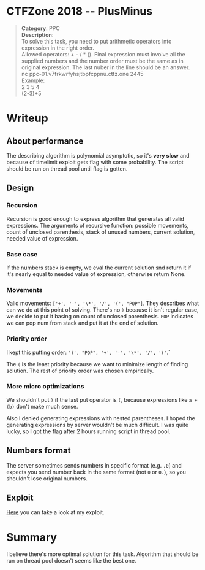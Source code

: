 # CTFZone 2018 -- PlusMinus
> **Category**: PPC<br>
> **Description**:<br>
> To solve this task, you need to put arithmetic operators into expression in
the right order.<br>
> Allowed operators: + - / * (). Final expression must involve all the supplied
numbers and the number order must be the same as in original expression. The
last nuber in the line should be an answer.<br>
> nc ppc-01.v7frkwrfyhsjtbpfcppnu.ctfz.one 2445<br>
> Example:<br>
> 2 3 5 4 <br>
> (2-3)+5

# Writeup

## About performance
The describing algorithm is polynomial asymptotic, so it's **very slow** and
because of timelimit exploit gets flag with some probability. The script should
be run on thread pool until flag is gotten.

## Design
### Recursion
Recursion is good enough to express algorithm that generates all valid expressions.
The arguments of recursive function: possible movements, count of unclosed
parenthesis, stack of unused numbers, current solution, needed value of expression.

### Base case
If the numbers stack is empty, we eval the current solution snd return
it if it's nearly equal to needed value of expression, otherwise return None.

### Movements
Valid movements: `['+', '-', '\*', '/', '(', "POP"]`. They describes what can we
do at this point of solving. There's no `)` because it isn't regular case, we
decide to put it basing on count of unclosed parenthesis. `POP` indicates we
can pop num from stack and put it at the end of solution.

### Priority order
I kept this putting order: `')', "POP", '+', '-', '\*', '/', '('`.`

The `(` is the least priority because we want to minimize length of finding solution.
The rest of priority order was chosen empirically.

### More micro optimizations
We shouldn't put `)` if the last put operator is `(`, because expressions like
`a + (b)` don't make much sense.

Also I denied generating expressions with nested parentheses. I hoped the
generating expressions by server wouldn't be much difficult. I was quite lucky, so I
got the flag after 2 hours running script in thread pool.

## Numbers format
The server sometimes sends numbers in specific format (e.g. `.0`) and
expects you send number back in the same format (not `0` or `0.`), so
you shouldn't lose original numbers.

## Exploit
[Here](./exploit.py) you can take a look at my exploit.

# Summary
I believe there's more optimal solution for this task. Algorithm that should be
run on thread pool doesn't seems like the best one.
